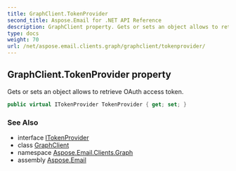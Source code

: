 ```yaml
---
title: GraphClient.TokenProvider
second_title: Aspose.Email for .NET API Reference
description: GraphClient property. Gets or sets an object allows to retrieve OAuth access token
type: docs
weight: 70
url: /net/aspose.email.clients.graph/graphclient/tokenprovider/
---
```

## GraphClient.TokenProvider property

Gets or sets an object allows to retrieve OAuth access token.

```csharp
public virtual ITokenProvider TokenProvider { get; set; }
```

### See Also

* interface [ITokenProvider](../../../aspose.email.clients/itokenprovider/)
* class [GraphClient](../)
* namespace [Aspose.Email.Clients.Graph](../../graphclient/)
* assembly [Aspose.Email](../../../)


